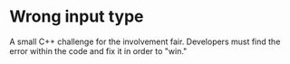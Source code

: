 # Wrong input type

A small C++ challenge for the involvement fair. Developers must find the error within the code and fix it in order to "win."